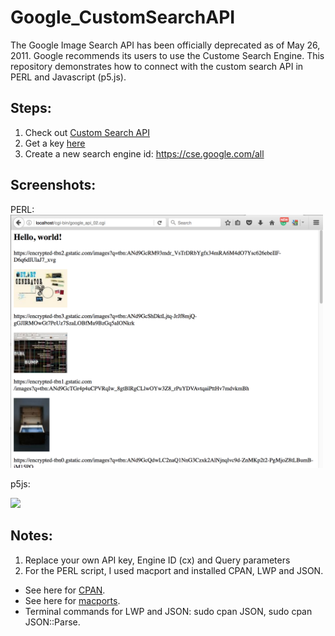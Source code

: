 # Google_CustomSearchAPI

The Google Image Search API has been officially deprecated as of May 26, 2011. Google recommends its users to use the Custome Search Engine. This repository demonstrates how to connect with the custom search API in PERL and Javascript (p5.js). 

## Steps:
1. Check out [Custom Search API](https://developers.google.com/custom-search/)
2. Get a key [here](https://developers.google.com/custom-search/json-api/v1/overview)
3. Create a new search engine id: https://cse.google.com/all

## Screenshots:
PERL:
<img src="https://github.com/siusoon/Google_CustomSearchAPI/blob/master/screenshot_cgiResult.png" width = "500">

p5js:

<img src="https://github.com/siusoon/Google_CustomSearchAPI/blob/master/flowers.gif">

## Notes:
1. Replace your own API key, Engine ID (cx) and Query parameters
2. For the PERL script, I used macport and installed CPAN, LWP and JSON.
  - See here for [CPAN](http://www.cpan.org/modules/INSTALL.html).
  - See here for [macports](https://guide.macports.org/).
  - Terminal commands for LWP and JSON: sudo cpan JSON, sudo cpan JSON::Parse.
